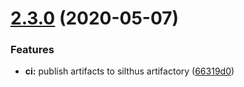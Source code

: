 # [2.3.0](https://github.com/mcSilthus/ConfigLib/compare/v2.2.0...v2.3.0) (2020-05-07)


### Features

* **ci:** publish artifacts to silthus artifactory ([66319d0](https://github.com/mcSilthus/ConfigLib/commit/66319d0a51e79579b810add68511e5c204654c6c))
